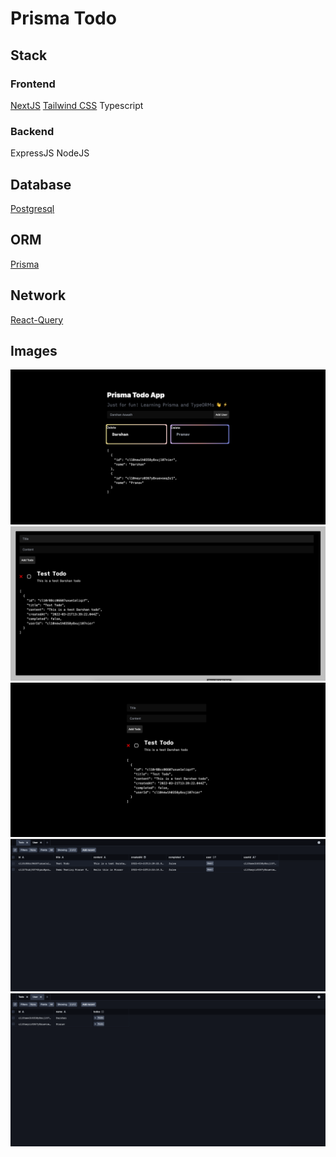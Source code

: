 # Prisma Todo

## **Stack**
### Frontend

[NextJS](https://nextjs.org/)
[Tailwind CSS](https://tailwindcss.com/)
Typescript

### Backend 

ExpressJS
NodeJS

## Database

[Postgresql](https://www.postgresql.org/)

## ORM

[Prisma](https://www.prisma.io/)

## Network

[React-Query](https://react-query.tanstack.com/)

## Images

![](images/1.png)  ![](images/2.png)
![](images/3.png)  ![](images/4.png)
![](images/5.png)